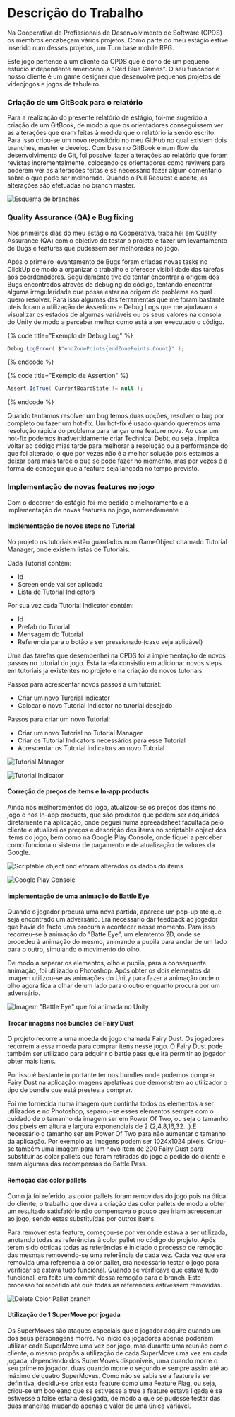 # Descrição do Trabalho

Na Cooperativa de Profissionais de Desenvolvimento de Software (CPDS) os membros encabeçam vários projetos. Como parte do meu estágio estive inserido num desses projetos, um Turn base mobile RPG.

Este jogo pertence a um cliente da CPDS que é dono de um pequeno estúdio independente americano, a "Red Blue Games". O seu fundador e nosso cliente é um game designer que desenvolve pequenos projetos de videojogos e jogos de tabuleiro. &#x20;

### Criação de um GitBook para o relatório&#x20;

Para a realização do presente relatório de estágio, foi-me  sugerido a criação de um GitBook, de modo a que os orientadores conseguissem ver as alterações que eram feitas à medida que o relatório ia sendo escrito. Para isso criou-se um novo repositório no meu GitHub no qual existem dois branches, master e develop. Com base no GitBook e num flow de desenvolvimento de Git, foi possível fazer alterações ao relatório que foram revistas incrementalmente, colocando os orientadores como reviwers para poderem ver as alterações feitas e se necessário fazer algum comentário sobre o que pode ser melhorado. Quando o Pull Request é aceite, as alterações são efetuadas no branch master.

![Esquema de  branches](../.gitbook/assets/github.png)

### Quality Assurance (QA) e Bug fixing

Nos primeiros dias do meu estágio na Cooperativa, trabalhei em Quality Assurance (QA) com o objetivo de testar o projeto e fazer um levantamento de Bugs e features que pudessem ser melhoradas no jogo.

Após o primeiro levantamento de Bugs foram criadas novas tasks no ClickUp de modo a organizar o trabalho e oferecer visibilidade das tarefas aos coordenadores. Seguidamente tive de tentar encontrar a origem dos Bugs encontrados através de debuging do código, tentando encontrar alguma irregularidade que possa estar na origem do problema ao qual quero resolver. Para isso algumas das ferramentas que me foram bastante uteis  foram a utilização de Assertions e Debug Logs que me ajudavam a visualizar os estados de algumas variáveis ou os seus valores na consola do Unity de modo a perceber melhor como está a ser executado o código.

{% code title="Exemplo de Debug Log" %}
```csharp
Debug.LogError( $"endZonePoints{endZonePoints.Count}" );
```
{% endcode %}

{% code title="Exemplo de Assertion" %}
```csharp
Assert.IsTrue( CurrentBoardState != null );
```
{% endcode %}

Quando tentamos resolver um bug temos duas opções, resolver o bug por completo ou fazer um hot-fix. Um hot-fix é usado quando queremos uma resolução rápida do problema para lançar uma feature nova. Ao usar um hot-fix podemos inadvertidamente criar Technical Debt, ou seja , implica voltar ao código mias tarde para melhorar a resolução ou a performance do que foi alterado, o que por vezes não é a melhor solução pois estamos a deixar para mais tarde o que se pode fazer no momento, mas por vezes é a forma de conseguir que a feature seja lançada no tempo previsto.

### Implementação de novas features no jogo

Com o decorrer do estágio foi-me pedido o melhoramento e a implementação de novas features no jogo, nomeadamente :

#### Implementação de novos steps no Tutorial

No projeto os tutoriais estão guardados num GameObject chamado Tutorial Manager, onde existem listas de Tutoriais.&#x20;

Cada Tutorial contém:&#x20;

* Id
* Screen onde vai ser aplicado
* Lista de Tutorial Indicators

Por sua vez cada Tutorial Indicator contém:

* Id
* Prefab do Tutorial
* Mensagem do Tutorial
* Referencia para o botão a ser pressionado (caso seja aplicável)

Uma das tarefas que desempenhei na CPDS foi a implementação de novos passos no tutorial do jogo. Esta tarefa consistiu em adicionar novos steps em tutoriais ja existentes no projeto e na criação de novos tutoriais.

Passos para acrescentar novos passos a um tutorial:

* Criar um novo Turorial Indicator&#x20;
* Colocar o novo Tutorial Indicator no tutorial desejado

Passos para criar um novo Tutorial:

* Criar um novo Tutorial no Tutorial Manager
* Criar os Tutorial Indicators necessários para esse Tutorial
* Acrescentar os Tutorial Indicators ao novo Tutorial

![Tutorial Manager](../.gitbook/assets/tutorial2.png)

![Tutorial Indicator](../.gitbook/assets/tutorial3.png)

#### Correção de preços de items e In-app products

Ainda nos melhoramentos do jogo, atualizou-se os preços dos items no jogo e nos In-app products, que são produtos que podem ser adquiridos diretamente na aplicação, onde peguei numa spreeadsheet facultada pelo cliente e atualizei os preços e descrição dos items no scriptable object dos items do jogo, bem como na Google Play Console, onde fiquei a perceber como funciona o sistema de pagamento e de atualização de valores da Google.

![Scriptable object ond eforam alterados os dados do items](<../.gitbook/assets/scriptable object.png>)

![Google Play Console](<../.gitbook/assets/google play console 2.png>)

#### Implementação de uma animação do Battle Eye

Quando o jogador procura uma nova partida, aparece um pop-up até que seja encontrado um adversário. Era necessário dar feedback ao jogador que havia de facto uma procura a acontecer nesse momento. Para isso recorreu-se à animação do "Batte Eye", um elemtento 2D, onde se procedeu à animação do mesmo, animando a pupila para andar de um lado para o outro, simulando o movimento do olho.

De modo a separar os elementos, olho e pupila, para a consequente animação, foi utilizado o  Photoshop. Após obter os dois elementos da imagem utilizou-se as animações do Unity para fazer a animação onde o olho agora fica a olhar de um lado para o outro enquanto procura por um adversário.

![Imagem "Battle Eye" que foi animada no Unity](<../.gitbook/assets/Battle Eye.png>)

#### Trocar imagens nos bundles de Fairy Dust

O projeto recorre a uma moeda de jogo chamada Fairy Dust. Os jogadores recorrem a essa moeda para comprar itens nesse jogo. O Fairy Dust pode também ser utilizado para adquirir o battle pass que irá permitir ao jogador obter mais itens.

Por isso é bastante importante ter nos bundles onde podemos comprar Fairy Dust na aplicação imagens apelativas que demonstrem ao utilizador o tipo de bundle que está prestes a comprar.

Foi me fornecida numa imagem que continha todos os elementos a ser utilizados e no Photoshop, separou-se esses elementos sempre com o cuidado de o tamanho da imagem ser em Power Of Two, ou seja o tamanho dos pixeis em altura e largura exponenciais de 2 (2,4,8,16,32...).É necessário o tamanho ser em Power Of Two para não aumentar o tamanho da aplicação. Por exemplo as imagens podem ser 1024x1024 pixéis. Criou-se também uma imagem para um novo item de 200 Fairy Dust para substituir as color pallets que foram retiradas do jogo a pedido do cliente e eram algumas das recompensas do Battle Pass.

#### Remoção das color pallets&#x20;

Como já foi referido, as color pallets foram removidas do jogo pois na ótica do cliente, o trabalho que dava a criação das color pallets de modo a obter um resultado satisfatório não compensava o pouco que iriam acrescentar ao jogo, sendo estas substituídas por outros items.&#x20;

Para remover esta feature, começou-se por ver onde estava a ser utilizada, anotando todas as referências à color pallet no código do projeto. Após terem sido obtidas todas as referências é iniciado o processo de remoção das mesmas removendo-se uma referência de cada vez. Cada vez que era removida uma referencia à color pallet, era necessário testar o jogo para verificar se estava tudo funcional. Quando se verificava que estava tudo funcional, era feito um commit dessa remoção para o branch. Este processo foi repetido até que todas as referencias estivessem removidas.

![Delete Color Pallet branch](../.gitbook/assets/collorPallet.png)

#### Utilização de 1 SuperMove por jogada

Os SuperMoves são ataques especiais que o jogador adquire quando um dos seus personagens morre. No início os jogadores apenas poderiam utilizar cada SuperMove uma vez por jogo, mas durante uma reunião com o cliente, o mesmo propôs a utilização de cada SuperMove uma vez em cada jogada, dependendo dos SuperMoves disponíveis, uma quando morre o seu primeiro jogador, duas quando morre o segundo e sempre assim até ao máximo de quatro SuperMoves. Como não se sabia se a feature ia ser definitiva, decidiu-se criar esta feature como uma Feature Flag, ou seja, criou-se um booleano que se estivesse a true a feature estava ligada e se estivesse a false estaria desligada, de modo a que se pudesse testar das duas maneiras mudando apenas o valor de uma única variável. &#x20;
